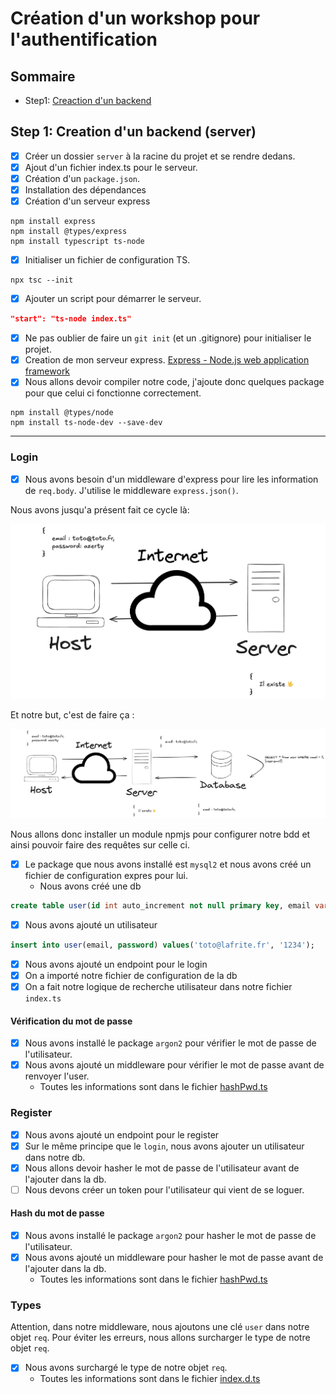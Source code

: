 # Création d'un workshop pour l'authentification

## Sommaire

-   Step1: [Creaction d'un backend](#step1-creation-dun-backend-server)

## Step 1: Creation d'un backend (server)

-   [x] Créer un dossier `server` à la racine du projet et se rendre dedans.
-   [x] Ajout d'un fichier index.ts pour le serveur.
-   [x] Création d'un `package.json`.
-   [x] Installation des dépendances
-   [x] Création d'un serveur express

```shell
npm install express
npm install @types/express
npm install typescript ts-node
```

-   [x] Initialiser un fichier de configuration TS.

```shell
npx tsc --init
```

-   [x] Ajouter un script pour démarrer le serveur.

```json
"start": "ts-node index.ts"
```

-   [x] Ne pas oublier de faire un `git init` (et un .gitignore) pour initialiser le projet.
-   [x] Creation de mon serveur express. [Express - Node.js web application framework](https://expressjs.com/)
-   [x] Nous allons devoir compiler notre code, j'ajoute donc quelques package pour que celui ci fonctionne correctement.

```shell
npm install @types/node
npm install ts-node-dev --save-dev
```

---

### Login

-   [x] Nous avons besoin d'un middleware d'express pour lire les information de `req.body`. J'utilise le middleware `express.json()`.

Nous avons jusqu'a présent fait ce cycle là:

![v0](./docs/auth_login_v0.png)

Et notre but, c'est de faire ça :

![v1](./docs/auth_login.png)

Nous allons donc installer un module npmjs pour configurer notre bdd et ainsi pouvoir faire des requêtes sur celle ci.

-   [x] Le package que nous avons installé est `mysql2` et nous avons créé un fichier de configuration expres pour lui.
    -   Nous avons créé une db

```sql
create table user(id int auto_increment not null primary key, email varchar(50) not null, password varchar(50) not null);
```

-   [x] Nous avons ajouté un utilisateur

```sql
insert into user(email, password) values('toto@lafrite.fr', '1234');
```

-   [x] Nous avons ajouté un endpoint pour le login
-   [x] On a importé notre fichier de configuration de la db
-   [x] On a fait notre logique de recherche utilisateur dans notre fichier `index.ts`

#### Vérification du mot de passe

-   [x] Nous avons installé le package `argon2` pour vérifier le mot de passe de l'utilisateur.
-   [x] Nous avons ajouté un middleware pour vérifier le mot de passe avant de renvoyer l'user.
    -   Toutes les informations sont dans le fichier [hashPwd.ts](./server/middlewares/hashPwd.ts)

### Register

-   [x] Nous avons ajouté un endpoint pour le register
-   [x] Sur le même principe que le `login`, nous avons ajouter un utilisateur dans notre db.
-   [x] Nous allons devoir hasher le mot de passe de l'utilisateur avant de l'ajouter dans la db.
-   [ ] Nous devons créer un token pour l'utilisateur qui vient de se loguer.

#### Hash du mot de passe

-   [x] Nous avons installé le package `argon2` pour hasher le mot de passe de l'utilisateur.
-   [x] Nous avons ajouté un middleware pour hasher le mot de passe avant de l'ajouter dans la db.
    -   Toutes les informations sont dans le fichier [hashPwd.ts](./server/middlewares/hashPwd.ts)

### Types

Attention, dans notre middleware, nous ajoutons une clé `user` dans notre objet `req`. Pour éviter les erreurs, nous allons surcharger le type de notre objet `req`.

-   [x] Nous avons surchargé le type de notre objet `req`.
    -   Toutes les informations sont dans le fichier [index.d.ts](./server/types/index.d.ts)
